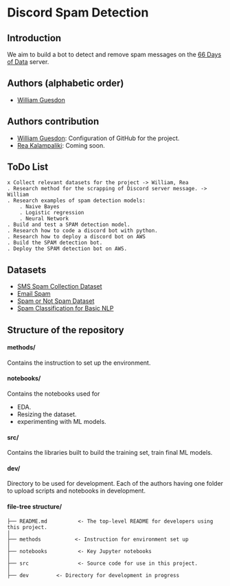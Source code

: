 # Discord Spam Detection


## Introduction

We aim to build a bot to detect and remove spam messages on the [66 Days of Data](https://discord.gg/wV2x8KMSeC) server. 

## Authors (alphabetic order)

* [William Guesdon](https://github.com/wguesdon)

## Authors contribution

* [William Guesdon](https://github.com/wguesdon): Configuration of GitHub for the project. 
* [Rea Kalampaliki](https://github.com/ReaKal): Coming soon.

## ToDo List

```
x Collect relevant datasets for the project -> William, Rea
. Research method for the scrapping of Discord server message. -> William
. Research examples of spam detection models:
	. Naive Bayes
	. Logistic regression
	. Neural Network
. Build and test a SPAM detection model.
. Research how to code a discord bot with python.
. Research how to deploy a discord bot on AWS
. Build the SPAM detection bot.
. Deploy the SPAM detection bot on AWS.
```

## Datasets

* [SMS Spam Collection Dataset](https://www.kaggle.com/uciml/sms-spam-collection-dataset)
* [Email Spam](https://www.kaggle.com/veleon/ham-and-spam-dataset)
* [Spam or Not Spam Dataset](https://www.kaggle.com/ozlerhakan/spam-or-not-spam-dataset)
* [Spam Classification for Basic NLP](https://www.kaggle.com/chandramoulinaidu/spam-classification-for-basic-nlp)

## Structure of the repository

#### methods/
Contains the instruction to set up the environment.

#### notebooks/
Contains the notebooks used for 
* EDA.
* Resizing the dataset.
* experimenting with ML models.

#### src/
Contains the libraries built to  build the training set, train final ML models.

#### dev/
Directory to be used for development. Each of the authors having one folder to upload scripts and notebooks in development.

#### file-tree structure/

```
├── README.md          <- The top-level README for developers using this project.
│
├── methods           <- Instruction for environment set up
│
├── notebooks          <- Key Jupyter notebooks 
│
├── src                <- Source code for use in this project.
│
├── dev         <- Directory for development in progress
```
